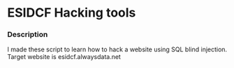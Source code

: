 # ESIDCF Hacking tools
### Description
I made these script to learn how to hack a website using SQL blind injection. Target website is esidcf.alwaysdata.net
